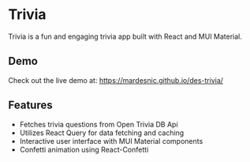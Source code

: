 # Trivia

Trivia is a fun and engaging trivia app built with React and MUI Material.

## Demo

Check out the live demo at: https://mardesnic.github.io/des-trivia/

## Features

- Fetches trivia questions from Open Trivia DB Api
- Utilizes React Query for data fetching and caching
- Interactive user interface with MUI Material components
- Confetti animation using React-Confetti
